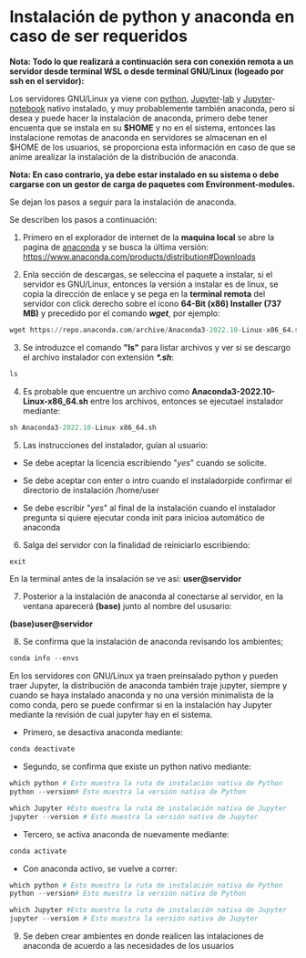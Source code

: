 # Instalación de python y anaconda en caso de ser requeridos

__Nota: Todo lo que realizará a continuación sera con conexión remota a un servidor desde terminal WSL o desde terminal GNU/Linux (logeado por ssh en el servidor):__

Los servidores GNU/Linux ya viene con [python](https://www.python.org/doc/), [Jupyter](https://jupyter.org/)-[lab](https://jupyterlab.readthedocs.io/en/stable/) y [Jupyter](https://jupyter.org/)-[notebook](https://ebac.mx/blog/jupyter-notebook) nativo instalado, y muy probablemente también anaconda, pero si desea y puede hacer la instalación de anaconda, primero debe tener encuenta que se instala en su __$HOME__ y no en el sistema, entonces las instalacione remotas de anaconda en servidores se almacenan en el $HOME de los usuarios, se proporciona esta información en caso de que se anime arealizar la instalación de la distribución de anaconda.

__Nota: En caso contrario, ya debe estar instalado en su sistema o debe cargarse con un gestor de carga de paquetes com Environment-modules.__


Se dejan los pasos a seguir para la instalación de anaconda.

Se describen los pasos a continuación:


1. Primero en el explorador de internet de la __maquina local__ se abre la pagina de [anaconda](https://www.anaconda.com/products/distribution#Downloads) y se busca la última versión:  
https://www.anaconda.com/products/distribution#Downloads

2. Enla sección de descargas, se seleccina el paquete a instalar, si el servidor es GNU/Linux, entonces la versión a instalar es de linux, se copia la dirección de enlace y se pega en la __terminal remota__ del servidor con click derecho sobre el ícono __64-Bit (x86) Installer (737 MB)__ y precedido por el comando __*wget*__, por ejemplo:


```python
wget https://repo.anaconda.com/archive/Anaconda3-2022.10-Linux-x86_64.sh
```

3. Se introduzce el comando __"ls"__ para listar archivos y ver si se descargo el archivo instalador con extensión **_*.sh_**:


```python
ls
```

4. Es probable que encuentre un archivo como __Anaconda3-2022.10-Linux-x86_64.sh__ entre los archivos, entonces se ejecutael instalador mediante:


```python
sh Anaconda3-2022.10-Linux-x86_64.sh
```

5. Las instrucciones del instalador, guían al usuario:

- Se debe aceptar la licencia escribiendo "*yes*" cuando se solicite.

- Se debe aceptar con enter o intro cuando el instaladorpide confirmar el directorio de instalación /home/user

- Se debe escribir "*yes*" al final de la instalación cuando el instalador pregunta si quiere ejecutar conda init para inicioa automático de anaconda



6. Salga del servidor con la finalidad de reiniciarlo escribiendo:


```python
exit
```

En la terminal antes de la insalación se ve así: 
__user@servidor__

7. Posterior a la instalación de anaconda al conectarse al servidor, en la ventana aparecerá __(base)__ junto al nombre del ususario:

__(base)user@servidor__

8. Se confirma que la instalación de anaconda revisando los ambientes;


```python
conda info --envs
```

En los servidores con GNU/Linux ya traen preinsalado python y pueden traer Jupyter, la distribución de anaconda también traje jupyter, siempre y cuando se haya instalado anaconda y no una versión minimalista de la como conda, pero se puede confirmar si en la instalación hay Jupyter mediante la revisión de cual jupyter hay en el sistema.


- Primero, se desactiva anaconda mediante:


```python
conda deactivate
```

- Segundo, se confirma que existe un python nativo mediante:


```python
which python # Esto muestra la ruta de instalación nativa de Python
python --version# Esto muestra la versión nativa de Python
```


```python
which Jupyter #Esto muestra la ruta de instalación nativa de Jupyter
jupyter --version # Esto muestra la versión nativa de Jupyter
```

- Tercero, se activa anaconda de nuevamente mediante:


```python
conda activate
```

- Con anaconda activo, se vuelve a correr:


```python
which python # Esto muestra la ruta de instalación nativa de Python
python --version# Esto muestra la versión nativa de Python
```


```python
which Jupyter #Esto muestra la ruta de instalación nativa de Jupyter
jupyter --version # Esto muestra la versión nativa de Jupyter
```

9. Se deben crear ambientes en donde realicen las intalaciones de anaconda de acuerdo a las necesidades de los usuarios
